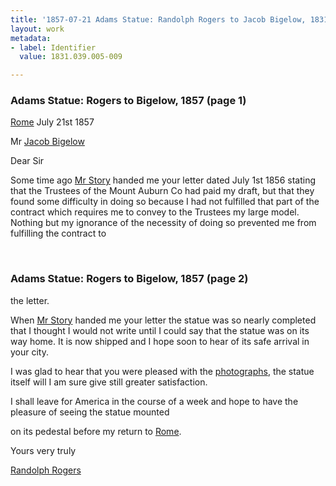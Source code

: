 ```yaml
---
title: '1857-07-21 Adams Statue: Randolph Rogers to Jacob Bigelow, 1831.039.005-009'
layout: work
metadata:
- label: Identifier
  value: 1831.039.005-009

---
```

<div class="pages">
<div id="page-1130681">
<h3><a name="page-1130681">Adams Statue: Rogers to Bigelow, 1857 (page 1)</a></h3>
<div class="page-content">
<p><a href='/pages/subjects/52564' title='Rome, Italy'>Rome</a> <date when='1857-07-21'>July 21st 1857</date></p>
<p>Mr <a href='/pages/subjects/52529' title='Bigelow, Jacob'>Jacob Bigelow</a></p>
<p>Dear Sir</p>
<p>Some time<span class='line-break'> </span>ago <a href='/pages/subjects/53238' title='Story, William W.'>Mr Story</a> handed me<span class='line-break'> </span>your letter dated <date when='1856-07-01'>July 1st<span class='line-break'> </span>1856</date> stating that the Trustees<span class='line-break'> </span>of the Mount Auburn Co had<span class='line-break'> </span>paid my draft, but that<span class='line-break'> </span>they found some difficulty<span class='line-break'> </span>in doing so because I had<span class='line-break'> </span>not fulfilled that part of<span class='line-break'> </span>the contract which requires<span class='line-break'> </span>me to convey to the Trustees<span class='line-break'> </span>my large model. Nothing<span class='line-break'> </span>but my ignorance of the necess<span class='line-break'></span>ity of doing so prevented me<span class='line-break'> </span>from fulfilling the contract to</p>
</div>
</div>
<br />
<div id="page-1130682">
<h3><a name="page-1130682">Adams Statue: Rogers to Bigelow, 1857 (page 2)</a></h3>
<div class="page-content">
<p>the letter.</p>
<p>When <a href='/pages/subjects/53238' title='Story, William W.'>Mr Story</a> handed<span class='line-break'> </span>me your letter the statue was<span class='line-break'> </span>so nearly completed that I<span class='line-break'> </span>thought I would not write<span class='line-break'> </span>until I could say that<span class='line-break'> </span>the statue was on its way<span class='line-break'> </span>home. It is now shipped and<span class='line-break'> </span>I hope soon to hear of its<span class='line-break'> </span>safe arrival in your city.</p>
<p>I was glad to hear that<span class='line-break'> </span>you were pleased with the<span class='line-break'> </span><ins>photographs</ins>, the statue itself<span class='line-break'> </span>will I am sure give still<span class='line-break'> </span>greater satisfaction.</p>
<p>I shall leave for America<span class='line-break'> </span>in the course of a week and<span class='line-break'> </span>hope to have the pleasure<span class='line-break'> </span>of seeing the statue mounted</p>
<p>on its pedestal before my<span class='line-break'> </span>return to <a href='/pages/subjects/52564' title='Rome, Italy'>Rome</a>.</p>
<p>Yours very truly</p>
<p><a href='/pages/subjects/52560' title='Rogers, Randolph'>Randolph Rogers</a></p>
</div>
</div>
<br />
</div>
